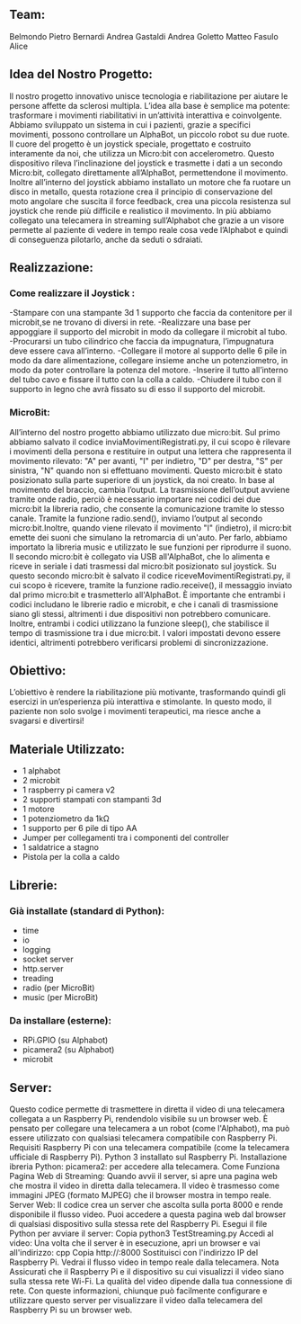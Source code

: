 ## Team:
Belmondo Pietro  Bernardi Andrea  Gastaldi Andrea  Goletto Matteo  Fasulo Alice

## Idea del Nostro Progetto:
Il nostro progetto innovativo unisce tecnologia e riabilitazione per aiutare le persone affette da sclerosi multipla. L’idea alla base è semplice ma potente: trasformare i movimenti riabilitativi in un’attività interattiva e coinvolgente.
Abbiamo sviluppato un sistema in cui i pazienti, grazie a specifici movimenti, possono controllare un AlphaBot, un piccolo robot su due ruote. Il cuore del progetto è un joystick speciale, progettato e costruito interamente da noi, che utilizza un Micro:bit con accelerometro. Questo dispositivo rileva l’inclinazione del joystick e trasmette i dati a un secondo Micro:bit, collegato direttamente all’AlphaBot, permettendone il movimento. Inoltre all’interno del joystick abbiamo installato un motore che fa ruotare un disco in metallo, questa rotazione crea il principio di conservazione del moto angolare che suscita il force feedback, crea una piccola resistenza sul joystick che rende più difficile e realistico il movimento. In più abbiamo collegato una telecamera in streaming sull’Alphabot che grazie a un visore permette al paziente di vedere in tempo reale cosa vede l’Alphabot e quindi di conseguenza pilotarlo, anche da seduti o sdraiati.

## Realizzazione:
###  Come realizzare il Joystick : 
-Stampare con una stampante 3d 1 supporto che faccia da contenitore per il microbit,se ne trovano di diversi in rete. 
-Realizzare una base per appoggiare il  supporto del microbit in modo da collegare il microbit al tubo.
-Procurarsi un tubo cilindrico che faccia da impugnatura, l’impugnatura deve essere  cava all’interno.
-Collegare il motore al supporto delle 6 pile in modo da dare alimentazione, collegare insieme anche un potenziometro, in modo da poter controllare la potenza del motore.
-Inserire il tutto all’interno del tubo cavo e fissare il tutto con la colla a caldo.
-Chiudere il tubo con il supporto in legno che avrà fissato su di esso il supporto del microbit.
### MicroBit:
All’interno del nostro progetto abbiamo utilizzato due micro:bit. Sul primo abbiamo salvato il codice inviaMovimentiRegistrati.py, il cui scopo è rilevare i movimenti della persona e restituire in output una lettera che rappresenta il movimento rilevato:
"A" per avanti,
"I" per indietro,
"D" per destra,
"S" per sinistra,
"N" quando non si effettuano movimenti.
Questo micro:bit è stato posizionato sulla parte superiore di un joystick, da noi creato. In base al movimento del braccio, cambia l’output. La trasmissione dell’output avviene tramite onde radio, perciò è necessario importare nei codici dei due micro:bit la libreria radio, che consente la comunicazione tramite lo stesso canale. Tramite la funzione radio.send(), inviamo l’output al secondo micro:bit.Inoltre, quando viene rilevato il movimento "I" (indietro), il micro:bit emette dei suoni che simulano la retromarcia di un'auto. Per farlo, abbiamo importato la libreria music e utilizzato le sue funzioni per riprodurre il suono.
Il secondo micro:bit è collegato via USB all'AlphaBot, che lo alimenta e riceve in seriale i dati trasmessi dal micro:bit posizionato sul joystick. Su questo secondo micro:bit è salvato il codice riceveMovimentiRegistrati.py, il cui scopo è ricevere, tramite la funzione radio.receive(), il messaggio inviato dal primo micro:bit e trasmetterlo all'AlphaBot. 
È importante che entrambi i codici includano le librerie radio e microbit, e che i canali di trasmissione siano gli stessi, altrimenti i due dispositivi non potrebbero comunicare. Inoltre, entrambi i codici utilizzano la funzione sleep(), che stabilisce il tempo di trasmissione tra i due micro:bit. I valori impostati devono essere identici, altrimenti potrebbero verificarsi problemi di sincronizzazione.
## Obiettivo:
L’obiettivo è rendere la riabilitazione più motivante, trasformando quindi gli esercizi in un’esperienza più interattiva e stimolante. In questo modo, il paziente non solo svolge i movimenti terapeutici, ma riesce anche a svagarsi e divertirsi!

## Materiale Utilizzato:
- 1 alphabot
- 2 microbit
- 1 raspberry pi camera v2 
- 2 supporti stampati con stampanti 3d
- 1 motore 
- 1 potenziometro da 1kΩ
- 1 supporto per 6 pile di tipo AA
- Jumper per collegamenti tra i componenti del controller
- 1 saldatrice a stagno
- Pistola per la colla a caldo 

## Librerie:
### Già installate (standard di Python):
- time
- io
- logging
- socket server
- http.server
- treading
- radio (per MicroBit)
- music (per MicroBit)
### Da installare (esterne): 
- RPi.GPIO (su Alphabot)
- picamera2 (su Alphabot)
- microbit
## Server:
Questo codice permette di trasmettere in diretta il video di una telecamera collegata a un Raspberry Pi, rendendolo visibile su un browser web. È pensato per collegare una telecamera a un robot (come l'Alphabot), ma può essere utilizzato con qualsiasi telecamera compatibile con Raspberry Pi.
Requisiti
Raspberry Pi con una telecamera compatibile (come la telecamera ufficiale di Raspberry Pi).
Python 3 installato sul Raspberry Pi.
Installazione ibreria Python:
picamera2: per accedere alla telecamera.
Come Funziona
Pagina Web di Streaming: Quando avvii il server, si apre una pagina web che mostra il video in diretta dalla telecamera. Il video è trasmesso come immagini JPEG (formato MJPEG) che il browser mostra in tempo reale.
Server Web: Il codice crea un server che ascolta sulla porta 8000 e rende disponibile il flusso video. Puoi accedere a questa pagina web dal browser di qualsiasi dispositivo sulla stessa rete del Raspberry Pi.
Esegui il file Python per avviare il server:
Copia
python3 TestStreaming.py
Accedi al video: Una volta che il server è in esecuzione, apri un browser e vai all'indirizzo:
cpp
Copia
http://<indirizzo-ip-del-raspberry>:8000
Sostituisci <indirizzo-ip-del-raspberry> con l'indirizzo IP del Raspberry Pi.
Vedrai il flusso video in tempo reale dalla telecamera.
Nota
Assicurati che il Raspberry Pi e il dispositivo su cui visualizzi il video siano sulla stessa rete Wi-Fi.
La qualità del video dipende dalla tua connessione di rete.
Con queste informazioni, chiunque può facilmente configurare e utilizzare questo server per visualizzare il video dalla telecamera del Raspberry Pi su un browser web.
